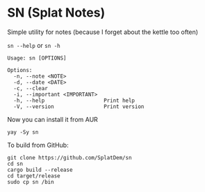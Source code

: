 # SN (Splat Notes)

Simple utility for notes (because I forget about the kettle too often)

`sn --help` or `sn -h`
```
Usage: sn [OPTIONS]

Options:
  -n, --note <NOTE>            
  -d, --date <DATE>            
  -c, --clear                  
  -i, --important <IMPORTANT>  
  -h, --help                   Print help
  -V, --version                Print version
```

Now you can install it from AUR
```
yay -Sy sn
```

To build from GitHub:
```
git clone https://github.com/SplatDem/sn
cd sn
cargo build --release
cd target/release
sudo cp sn /bin
```
